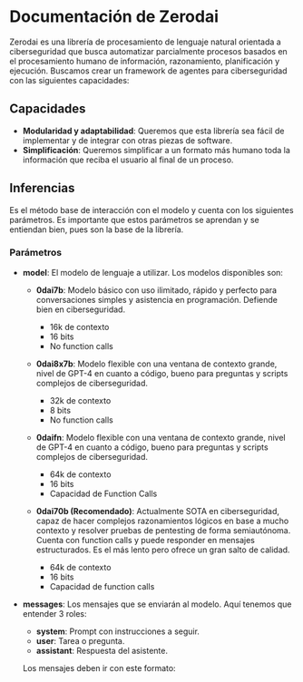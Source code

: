 # Documentación de Zerodai

Zerodai es una librería de procesamiento de lenguaje natural orientada a ciberseguridad que busca automatizar parcialmente procesos basados en el procesamiento humano de información, razonamiento, planificación y ejecución. Buscamos crear un framework de agentes para ciberseguridad con las siguientes capacidades:

## Capacidades

- **Modularidad y adaptabilidad**: Queremos que esta librería sea fácil de implementar y de integrar con otras piezas de software.
- **Simplificación**: Queremos simplificar a un formato más humano toda la información que reciba el usuario al final de un proceso.

## Inferencias

Es el método base de interacción con el modelo y cuenta con los siguientes parámetros. Es importante que estos parámetros se aprendan y se entiendan bien, pues son la base de la librería.

### Parámetros

- **model**: El modelo de lenguaje a utilizar. Los modelos disponibles son:

  - **0dai7b**: Modelo básico con uso ilimitado, rápido y perfecto para conversaciones simples y asistencia en programación. Defiende bien en ciberseguridad.
    - 16k de contexto
    - 16 bits
    - No function calls

  - **0dai8x7b**: Modelo flexible con una ventana de contexto grande, nivel de GPT-4 en cuanto a código, bueno para preguntas y scripts complejos de ciberseguridad.
    - 32k de contexto
    - 8 bits
    - No function calls

  - **0daifn**: Modelo flexible con una ventana de contexto grande, nivel de GPT-4 en cuanto a código, bueno para preguntas y scripts complejos de ciberseguridad.
    - 64k de contexto
    - 16 bits
    - Capacidad de Function Calls

  - **0dai70b (Recomendado)**: Actualmente SOTA en ciberseguridad, capaz de hacer complejos razonamientos lógicos en base a mucho contexto y resolver pruebas de pentesting de forma semiautónoma. Cuenta con function calls y puede responder en mensajes estructurados. Es el más lento pero ofrece un gran salto de calidad.
    - 64k de contexto
    - 16 bits
    - Capacidad de function calls

- **messages**: Los mensajes que se enviarán al modelo. Aquí tenemos que entender 3 roles:
  - **system**: Prompt con instrucciones a seguir.
  - **user**: Tarea o pregunta.
  - **assistant**: Respuesta del asistente.

  Los mensajes deben ir con este formato:
